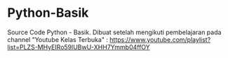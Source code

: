 # Python-Basik
Source Code Python - Basik.
Dibuat setelah mengikuti pembelajaran pada channel "Youtube Kelas Terbuka" : 
https://www.youtube.com/playlist?list=PLZS-MHyEIRo59lUBwU-XHH7Ymmb04ffOY
